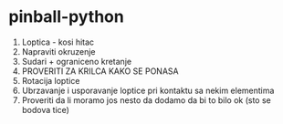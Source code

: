 # pinball-python

1. Loptica - kosi hitac
2. Napraviti okruzenje
3. Sudari + ograniceno kretanje
4. PROVERITI ZA KRILCA KAKO SE PONASA
5. Rotacija loptice
6. Ubrzavanje i usporavanje loptice pri kontaktu sa nekim elementima
7. Proveriti da li moramo jos nesto da dodamo da bi to bilo ok (sto se bodova tice)